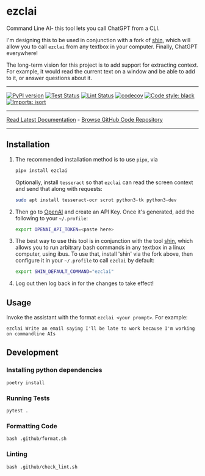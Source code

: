 # ezclai

Command Line AI- this tool lets you call ChatGPT from a CLI.

I'm designing this to be used in conjunction with a fork of [shin][shin], which will allow you
to call `ezclai` from any textbox in your computer. Finally, ChatGPT everywhere!

The long-term vision for this project is to add support for extracting context. For example, it would
read the current text on a window and be able to add to it, or answer questions about it.

---

[![PyPI version](https://badge.fury.io/py/ezclai.svg)](http://badge.fury.io/py/ezclai)
[![Test Status](https://github.com/apockill/ezclai/workflows/Test/badge.svg?branch=main)](https://github.com/apockill/ezclai/actions?query=workflow%3ATest)
[![Lint Status](https://github.com/apockill/ezclai/workflows/Lint/badge.svg?branch=main)](https://github.com/apockill/ezclai/actions?query=workflow%3ALint)
[![codecov](https://codecov.io/gh/apockill/ezclai/branch/main/graph/badge.svg)](https://codecov.io/gh/apockill/ezclai)
[![Code style: black](https://img.shields.io/badge/code%20style-black-000000.svg)](https://github.com/psf/black)
[![Imports: isort](https://img.shields.io/badge/%20imports-isort-%231674b1?style=flat&labelColor=ef8336)](https://timothycrosley.github.io/isort/)

---

[Read Latest Documentation](https://apockill.github.io/ezclai/) - [Browse GitHub Code Repository](https://github.com/apockill/ezclai/)

---

## Installation

1. The recommended installation method is to use `pipx`, via
   ```bash
   pipx install ezclai
   ```
   Optionally, install `tesseract` so that `ezclai` can read the screen context and send that along with requests:
   ```bash
   sudo apt install tesseract-ocr scrot python3-tk python3-dev
   ```
1. Then go to [OpenAI] and create an API Key. Once it's generated, add the following to
   your `~/.profile`:

   ```bash
   export OPENAI_API_TOKEN=<paste here>
   ```

1. The best way to use this tool is in conjunction with the tool [shin][shin], which allows you
   to run arbitrary bash commands in any textbox in a linux computer, using ibus. To use
   that, install 'shin' via the fork above, then configure
   it in your `~/.profile` to call `ezclai` by default:
   ```bash
   export SHIN_DEFAULT_COMMAND="ezclai"
   ```
1. Log out then log back in for the changes to take effect!

[OpenAI]: https://platform.openai.com/account/api-keys

## Usage

Invoke the assistant with the format `ezclai <your prompt>`. For example:

```
ezclai Write an email saying I'll be late to work because I'm working on commandline AIs
```

## Development

### Installing python dependencies

```shell
poetry install
```

### Running Tests

```shell
pytest .
```

### Formatting Code

```shell
bash .github/format.sh
```

### Linting

```shell
bash .github/check_lint.sh
```

[shin]: https://github.com/apockill/shin/tree/feature/arbitrary-commands
